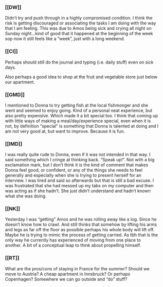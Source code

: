 ### [[DW]]
Didn’t try and push through in a highly compromised condition. I think the risk is getting discouraged or associating the tasks I am doing with the way that I am feeling. This was due to Amos being sick and crying all night on Sunday night...kind of good that it happened at the beginning of the week sop now it still feels like a “week”, just with a long weekend.

### [[CI]]
Perhaps should still do the journal and typing (i.e. daily stuff) even on sick days. 

Also perhaps a good idea to shop at the fruit and vegetable store just below our apartment.

### [[GMD]]
I mentioned to Donna to try getting fish at the local fishmonger and she went and seemed to enjoy going. Kind of a personal neat experience, but also pretty expensive. Which made it a bit special too. I think that coming up with little ways of making a meal/day/experience special, even when it is not, by definition “special” is something that Donna is talented at doing and I am not very good at, but want to improve. Because it is fun.

### [[IMD]]
I was really quite rude to Donna, even if it was not intended in that way. I said something which I cringe at thinking back. “Speak up!”. Not with a big exclamation mark, but I don’t think it is the kind of comment that makes Donna feel good, or confident, or any of the things she needs to feel generally and especially when she is trying to present herself for an interview. I was tired and said so afterwards but that is still a bad excuse. I was frustrated that she had messed up my tabs on my computer and then was acting as if she hadn’t. She just didn’t understand and hadn’t known what she was doing.

### [[NK]]
Yesterday I was “getting” Amos and he was rolling away like a log. Since he doesn’t know how to crawl. And still thinks that somehow by lifting his arms and legs as far off the floor as possible perhaps his whole body will lift off. Maybe he is trying to mimic the process of getting carried. As tbh that is the only way he currently has experienced of moving from one place to another. A bit of a conceptual leap to think about propelling himself.

### [[RT]]
What are the pros/cons of staying in France for the summer? Should we move to Austria? A cheap apartment in Innsbruck? Or perhaps Copenhagen? Somewhere we can go outside and “do” stuff?

